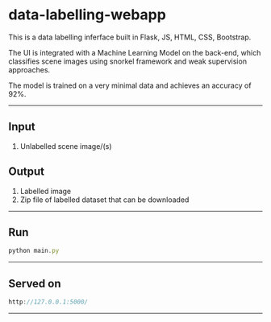 # data-labelling-webapp

This is a data labelling inferface built in Flask, JS, HTML, CSS, Bootstrap.

The UI is integrated with a Machine Learning Model on the back-end, which classifies scene images using snorkel framework and weak supervision approaches.

The model is trained on a very minimal data and achieves an accuracy of 92%.
***

Input
---
1. Unlabelled scene image/(s)

Output
---
1. Labelled image 
2. Zip file of labelled dataset that can be downloaded
***

Run
---
```Javascript
python main.py
```
***

Served on
---

```Javascript
http://127.0.0.1:5000/
```

---

